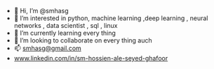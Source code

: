 - 👋 Hi, I’m @smhasg
- 👀 I’m interested in python, machine learning ,deep learning , neural networks , data scientist , sql , linux  
- 🌱 I’m currently learning every thing 
- 💞️ I’m looking to collaborate on every thing auch 
- 📫 smhasg@gmail.com 
-  www.linkedin.com/in/sm-hossien-ale-seyed-ghafoor 

<!---
smhasg/smhasg is a ✨ special ✨ repository because its `README.md` (this file) appears on your GitHub profile.
You can click the Preview link to take a look at your changes.
--->
